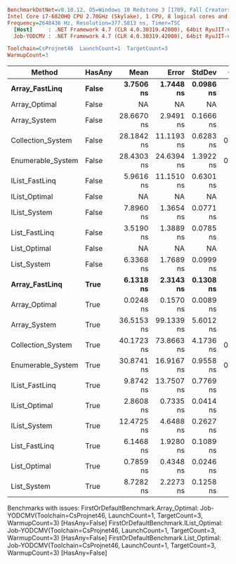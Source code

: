 ``` ini

BenchmarkDotNet=v0.10.12, OS=Windows 10 Redstone 3 [1709, Fall Creators Update] (10.0.16299.248)
Intel Core i7-6820HQ CPU 2.70GHz (Skylake), 1 CPU, 8 logical cores and 4 physical cores
Frequency=2648436 Hz, Resolution=377.5813 ns, Timer=TSC
  [Host]     : .NET Framework 4.7 (CLR 4.0.30319.42000), 64bit RyuJIT-v4.7.2633.0
  Job-YODCMV : .NET Framework 4.7 (CLR 4.0.30319.42000), 64bit RyuJIT-v4.7.2633.0

Toolchain=CsProjnet46  LaunchCount=1  TargetCount=3  
WarmupCount=3  

```
|            Method | HasAny |       Mean |      Error |    StdDev |  Gen 0 | Allocated |
|------------------ |------- |-----------:|-----------:|----------:|-------:|----------:|
|    **Array_FastLinq** |  **False** |  **3.7506 ns** |  **1.7448 ns** | **0.0986 ns** |      **-** |       **0 B** |
|     Array_Optimal |  False |         NA |         NA |        NA |    N/A |       N/A |
|      Array_System |  False | 28.6670 ns |  2.9491 ns | 0.1666 ns |      - |       0 B |
| Collection_System |  False | 28.1842 ns | 11.1193 ns | 0.6283 ns | 0.0095 |      40 B |
| Enumerable_System |  False | 28.4303 ns | 24.6394 ns | 1.3922 ns | 0.0114 |      48 B |
|    IList_FastLinq |  False |  5.9616 ns | 11.1510 ns | 0.6301 ns |      - |       0 B |
|     IList_Optimal |  False |         NA |         NA |        NA |    N/A |       N/A |
|      IList_System |  False |  7.8960 ns |  1.3654 ns | 0.0771 ns |      - |       0 B |
|     List_FastLinq |  False |  3.5190 ns |  1.3889 ns | 0.0785 ns |      - |       0 B |
|      List_Optimal |  False |         NA |         NA |        NA |    N/A |       N/A |
|       List_System |  False |  6.3368 ns |  1.7689 ns | 0.0999 ns |      - |       0 B |
|    **Array_FastLinq** |   **True** |  **6.1318 ns** |  **2.3143 ns** | **0.1308 ns** |      **-** |       **0 B** |
|     Array_Optimal |   True |  0.0248 ns |  0.1570 ns | 0.0089 ns |      - |       0 B |
|      Array_System |   True | 36.5153 ns | 99.1339 ns | 5.6012 ns |      - |       0 B |
| Collection_System |   True | 40.1723 ns | 73.8663 ns | 4.1736 ns | 0.0095 |      40 B |
| Enumerable_System |   True | 30.8741 ns | 16.9167 ns | 0.9558 ns | 0.0114 |      48 B |
|    IList_FastLinq |   True |  9.8742 ns | 13.7507 ns | 0.7769 ns |      - |       0 B |
|     IList_Optimal |   True |  2.8608 ns |  0.7335 ns | 0.0414 ns |      - |       0 B |
|      IList_System |   True | 12.4725 ns |  4.6488 ns | 0.2627 ns |      - |       0 B |
|     List_FastLinq |   True |  6.1468 ns |  1.9280 ns | 0.1089 ns |      - |       0 B |
|      List_Optimal |   True |  0.7859 ns |  0.4348 ns | 0.0246 ns |      - |       0 B |
|       List_System |   True |  8.7282 ns |  2.2273 ns | 0.1258 ns |      - |       0 B |

Benchmarks with issues:
  FirstOrDefaultBenchmark.Array_Optimal: Job-YODCMV(Toolchain=CsProjnet46, LaunchCount=1, TargetCount=3, WarmupCount=3) [HasAny=False]
  FirstOrDefaultBenchmark.IList_Optimal: Job-YODCMV(Toolchain=CsProjnet46, LaunchCount=1, TargetCount=3, WarmupCount=3) [HasAny=False]
  FirstOrDefaultBenchmark.List_Optimal: Job-YODCMV(Toolchain=CsProjnet46, LaunchCount=1, TargetCount=3, WarmupCount=3) [HasAny=False]
